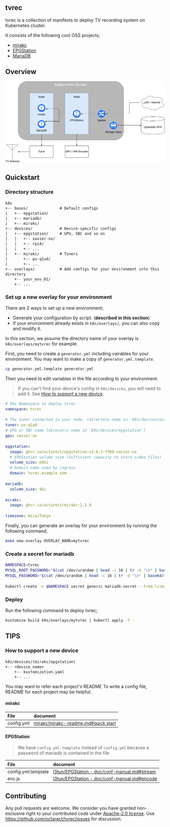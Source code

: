 ## tvrec

tvrec is a collection of manifests to deploy TV recording system on Kubernetes cluster.

It consists of the following cool OSS projects;

- [mirakc](https://github.com/mirakc/mirakc)
- [EPGStation](https://github.com/l3tnun/EPGStation)
- [MariaDB](https://github.com/MariaDB/server)

## Overview

![Overview](./doc/images/overview.drawio.png)

## Quickstart

### Directory structure

```
k8s
+-- bases/              # Default configs
|   +-- epgstation/
|   +-- mariadb/
|   +-- mirakc/
+-- devices/            # Device-specific configs
|   +-- epgstation/     # GPU, SBC and so on
|   |   +-- xavier-nx/
|   |   +-- rpi4/
|   |   +-- ...
|   +-- mirakc/         # Tuners
|       +-- px-q1ud/
|       +-- ...
+-- overlays/           # Add configs for your environment into this directory
    +-- your_env_01/
    +-- ...
```

### Set up a new overlay for your environment

There are 2 ways to set up a new environment;

- Generate your configuration by script. (**described in this section**)
- If your environment already exists in `k8s/overlays/`, you can also copy and modify it.

In this section, we assume the directory name of your overlay is `k8s/overlays/mytvrec` for example.

First, you need to create a `generator.yml` including vairables for your environment.
You may want to make a copy of `generator.yml.template`.

```bash
cp generator.yml.template generator.yml
```

Then you need to edit variables in the file according to your environment.

> If you can't find your device's config in `k8s/devices`, you will need to add it. See [How to support a new device](#howtosupportanewdevice).

```yaml
# K8s Namespace to deploy tvrec
namespace: tvrec

# The tuner connected to your node. (directory name in `k8s/devices/mirakc`)
tuner: px-q1ud
# GPU or SBC name (direcotry name in `k8s/devices/epgstation`)
gpu: xavier-nx

epgstation:
  image: ghcr.io/octarect/epgstation:v2.6.2-ff60-xavier-nx
  # EPGStation volume size (Sufficient capacity to store video files)
  volume_size: 64Gi
  # Domain name used by ingress
  domain: tvrec.example.com

mariadb:
  volume_size: 4Gi

mirakc:
  image: ghcr.io/octarect/mirakc:2.1.0

timezone: Asia/Tokyo
```

Finally, you can generate an overlay for your environment by running the following command;

```bash
make new-overlay OVERLAY_NAME=mytvrec
```

### Create a secret for mariadb

```bash
NAMESPACE=tvrec
MYSQL_ROOT_PASSWORD="$(cat /dev/urandom | head -c 16 | tr -d "\n" | base64)" # or any password of your choice.
MYSQL_PASSWORD="$(cat /dev/urandom | head -c 16 | tr -d "\n" | base64)" # same as above

kubectl create -n $NAMESPACE secret generic mariadb-secret --from-literal=MYSQL_ROOT_PASSWORD=$MYSQL_ROOT_PASSWORD --from-literal=MYSQL_PASSWORD=$MYSQL_PASSWORD
```

### Deploy

Run the following command to deploy tvrec;

```bash
kustomize build k8s/overlays/mytvrec | kubectl apply -f -
```

## TIPS

### How to support a new device

```
k8s/devices/(mirakc|epgstation)
+-- <device_name>
    +-- kustomization.yaml
    +-- ...
```

You may want to refer each project's README
To write a config file, README for each project may be helpful.

#### mirakc

| File       | document                                                                             |
|:-----------|:-------------------------------------------------------------------------------------|
| config.yml | [mirakc/mirakc- readme.md#quick start](https://github.com/mirakc/mirakc#quick-start) |

#### EPGStation

> We have `config.yml.template` instead of `config.yml` because a password of mariadb is contained in the file

| File                | document                                                                                                                   |
|:--------------------|:---------------------------------------------------------------------------------------------------------------------------|
| config.yml.template | [l3tun/EPGStation - doc/conf-manual.md#stream](https://github.com/l3tnun/EPGStation/blob/master/doc/conf-manual.md#stream) |
| enc.js              | [l3tun/EPGStation - doc/conf-manual.md#encode](https://github.com/l3tnun/EPGStation/blob/master/doc/conf-manual.md#encode) |

## Contributing

Any pull requests are welcome. We consider you have granted non-exclusive right to your contributed code under [Apache-2.0 license](./LICENSE). Use https://github.com/octarect/tvrec/issues for discussion.
